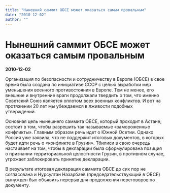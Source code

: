 ```yaml
---
title: "Нынешний саммит ОБСЕ может оказаться самым провальным"
date: "2010-12-02"
author: ""
---
```


# Нынешний саммит ОБСЕ может оказаться самым провальным

**2010-12-02** 

Организация по безопасности и сотрудничеству в Европе (ОБСЕ) в свое время была создана по инициативе СССР с целью выработки мер уменьшения военного противостояния в Европе. Тем не менее, его внешние и внутренние враги продолжали твердить о том, что именно Советский Союз является оплотом всех военных конфликтов. И вот на протяжении 20 лет мы убеждаемся в лживости подобных утверждений.   

Основная цель нынешнего саммита ОБСЕ, который проходит в Астане, состоит в том, чтобы разрешить так называемые «замороженные конфликты». Главным образом речь идет о Южной Осетии. Однако Россия уже заявила, что не поддержит итоговых документов, в которых будет идти речь о «конфликте в Грузии». Тбилиси в свою очередь настаивает на том, чтобы в декларации была сформулирована позиция о признании территориальной целостности Грузии, в противном случае, угрожает заблокировать принятие декларации.

В результате итоговая декларация саммита ОБСЕ до сих пор не согласована и Нурсултан Назарбаев (председательствующий в ОБСЕ) вынужден был объявить перерыв для продолжения переговоров по документу.
